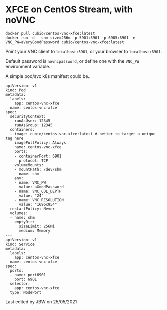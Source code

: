 # XFCE on CentOS Stream, with noVNC

```
docker pull cubio/centos-vnc-xfce:latest
docker run -d --shm-size=256m -p 5901:5901 -p 6905:6901 -e VNC_PW=aVeryGoodPassword cubio/centos-vnc-xfce:latest
```

Point your VNC client to ```localhost:5901```, or your browser to ```localhost:6901```.

Default password is ```novncpassword```, or define one with the ```VNC_PW``` environment variable.

A simple pod/svc k8s manifest could be..

```
apiVersion: v1
kind: Pod
metadata:
  labels:
    app: centos-vnc-xfce
  name: centos-vnc-xfce
spec:
  securityContext:
    runAsUser: 12345
    runAsGroup: 12345
  containers:
  - image: cubio/centos-vnc-xfce:latest # better to target a unique tag here
    imagePullPolicy: Always
    name: centos-vnc-xfce
    ports:
    - containerPort: 6901
      protocol: TCP
    volumeMounts:
    - mountPath: /dev/shm
      name: shm
    env:
    - name: VNC_PW
      value: aGoodPassword
    - name: VNC_COL_DEPTH
      value: "24"
    - name: VNC_RESOLUTION
      value: "1696x954"
  restartPolicy: Never
  volumes:
  - name: shm
    emptyDir:
      sizeLimit: 256Mi
      medium: Memory
---
apiVersion: v1
kind: Service
metadata:
  labels:
    app: centos-vnc-xfce
  name: centos-vnc-xfce
spec:
  ports:
  - name: port6901
    port: 6901
  selector:
    app: centos-vnc-xfce
  type: NodePort

```

Last edited by JBW on 25/05/2021